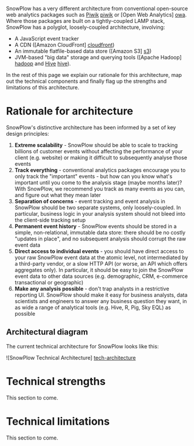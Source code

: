 SnowPlow has a very different architecture from conventional open-source web analytics packages such as [Piwik] [piwik] or [Open Web Analytics] [owa]. Where those packages are built on a tightly-coupled LAMP stack, SnowPlow has a polyglot, loosely-coupled architecture, involving:

* A JavaScript event tracker
* A CDN ([Amazon CloudFront] [cloudfront])
* An immutable flatfile-based data store ([Amazon S3] [s3])
* JVM-based "big data" storage and querying tools ([Apache Hadoop] [hadoop] and [Hive] [hive]).

In the rest of this page we explain our rationale for this architecture, map out the technical components and finally flag up the strengths and limitations of this architecture.

# Rationale for architecture

SnowPlow's distinctive architecture has been informed by a set of key design principles:

1. **Extreme scalability** - SnowPlow should be able to scale to tracking billions of customer events without affecting the performance of your client (e.g. website) or making it difficult to subsequently analyse those events
2. **Track everything** - conventional analytics packages encourage you to only track the "important" events - but how can you know what's important until you come to the analysis stage (maybe months later)? With SnowPlow, we recommend you track as many events as you can, and figure out what they mean later
3. **Separation of concerns** - event tracking and event analysis in SnowPlow should be two separate systems, only loosely-coupled. In particular, business logic in your analysis system should not bleed into the client-side tracking setup
4. **Permanent event history** - SnowPlow events should be stored in a simple, non-relational, immutable data store: there should be no costly "updates in place", and no subsequent analysis should corrupt the raw event data
5. **Direct access to individual events** - you should have direct access to your raw SnowPlow event data at the atomic level, not intermediated by a third-party vendor, or a slow HTTP API (or worse, an API which offers aggregates only). In particular, it should be easy to join the SnowPlow event data to other data sources (e.g. demographic, CRM, e-commerce transactional or geographic)
6. **Make any analysis possible** - don't trap analysts in a restrictive reporting UI. SnowPlow should make it easy for business analysts, data scientists and engineers to answer any business question they want, in as wide a range of analytical tools (e.g. Hive, R, Pig, Sky EQL) as possible

## Architectural diagram

The current technical architecture for SnowPlow looks like this:

![SnowPlow Technical Architecture] [tech-architecture]

[tech-architecture]: /snowplow/snowplow/wiki/about-snowplow/images/snowplow-tech-architecture.jpg

# Technical strengths

This section to come.

# Technical limitations

This section to come.

[piwik]: http://piwik.org/
[owa]: http://www.openwebanalytics.com/
[cloudfront]: http://aws.amazon.com/cloudfront/
[s3]: http://aws.amazon.com/s3/
[hadoop]: http://hadoop.apache.org/
[hive]: http://hive.apache.org/